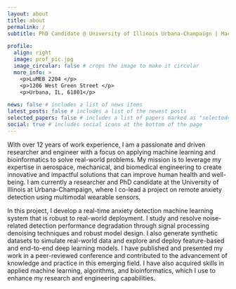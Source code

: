 ```yaml
---
layout: about
title: about
permalink: /
subtitle: PhD Candidate @ University of Illinois Urbana-Champaign | Machine Learning for Real-World Applications

profile:
  align: right
  image: prof_pic.jpg
  image_circular: false # crops the image to make it circular
  more_info: >
    <p>LuMEB 2204 </p>
    <p>1206 West Green Street </p>
    <p>Urbana, IL, 61801</p>

news: false # includes a list of news items
latest_posts: false # includes a list of the newest posts
selected_papers: false # includes a list of papers marked as "selected={true}"
social: true # includes social icons at the bottom of the page
---
```


With over 12 years of work experience, I am a passionate and driven researcher and engineer with a focus on applying machine learning and bioinformatics to solve real-world problems. My mission is to leverage my expertise in aerospace, mechanical, and biomedical engineering to create innovative and impactful solutions that can improve human health and well-being. I am currently a researcher and PhD candidate at the University of Illinois at Urbana-Champaign, where I co-lead a project on remote anxiety detection using multimodal wearable sensors.

In this project, I develop a real-time anxiety detection machine learning system that is robust to real-world deployment. I study and resolve noise-related detection performance degradation through signal processing denoising techniques and robust model design. I also generate synthetic datasets to simulate real-world data and explore and deploy feature-based and end-to-end deep learning models. I have published and presented my work in a peer-reviewed conference and contributed to the advancement of knowledge and practice in this emerging field. I have also acquired skills in applied machine learning, algorithms, and bioinformatics, which I use to enhance my research and engineering capabilities.
